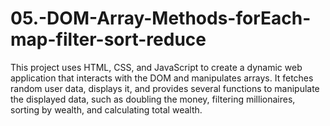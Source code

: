 # 05.-DOM-Array-Methods-forEach-map-filter-sort-reduce
This project uses HTML, CSS, and JavaScript to create a dynamic web application that interacts with the DOM and manipulates arrays. It fetches random user data, displays it, and provides several functions to manipulate the displayed data, such as doubling the money, filtering millionaires, sorting by wealth, and calculating total wealth.

